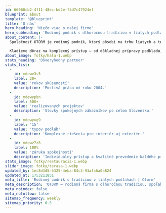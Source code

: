 ```yaml
---
id: 66060cb2-4f11-48ec-bd2e-f5d7c47924ef
blueprint: about
template: '@blueprint'
title: 'O nás'
hero_heading: 'Niečo viac o našej firme'
hero_subheading: 'Rodinný podnik s dlhoročnou tradíciou v liatych podlahách'
about_content: |-
  Spoločnosť OTORM je rodinný podnik, ktorý pôsobí na trhu liatych a technických podláh už od roku 2004, predovšetkým na západnom Slovensku. Počas viac ako dvoch desaťročí sme si vybudovali silnú pozíciu spoľahlivého partnera pre domácnosti, priemyselné objekty aj exteriérové priestory v tomto regióne. Naším cieľom je prinášať riešenia, ktoré spájajú funkčnosť, trvácnosť a estetiku.

  Kladieme dôraz na komplexný prístup – od dôkladnej prípravy podkladu, cez precíznu realizáciu až po aplikáciu finálnej vrstvy podlahy. Každý projekt riešime s osobným prístupom a individuálnou starostlivosťou, čo je pre nás ako rodinnú firmu samozrejmosťou. Vďaka tomu zabezpečujeme vysokú kvalitu, spoľahlivosť a maximálnu spokojnosť našich zákazníkov.
about_image: fotky/hala-1.webp
stats_heading: 'Dôveryhodný partner'
stats_list:
  -
    id: mdewv3s5
    label: 20+
    value: 'rokov skúseností'
    description: 'Poctivá práca od roku 2004.'
  -
    id: mdewypbn
    label: 500+
    value: 'realizovaných projektov'
    description: 'Stovky spokojných zákazníkov po celom Slovensku.'
  -
    id: mdewyug9
    label: '15'
    value: 'typov podláh'
    description: 'Komplexné riešenia pre interiér aj exteriér.'
  -
    id: mdewz7z6
    label: 100%
    value: 'záruka spokojnosti'
    description: 'Individuálny prístup a kvalitné prevedenie každého projektu.'
stats_image: fotky/restauracia-1.webp
slider_image: fotky/terasa-1.webp
updated_by: 1ec8d3d5-6325-4eba-84c3-93afa6a0a824
updated_at: 1753211851
meta_title: 'Rodinný podnik s tradíciou v liatych podlahách | Otorm'
meta_description: 'OTORM – rodinná firma s dlhoročnou tradíciou, spoľahlivý partner pre podlahy na západnom Slovensku. Kvalita a osobný prístup.'
meta_noindex: false
meta_nofollow: false
sitemap_frequency: weekly
sitemap_priority: 0.5
---
```


